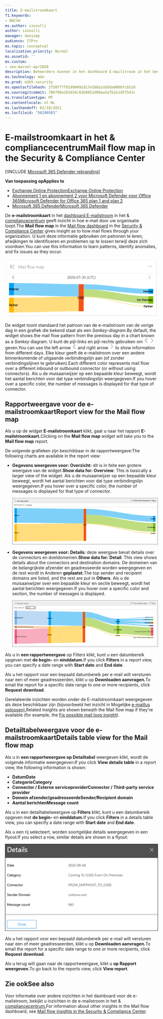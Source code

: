 ```yaml
---
title: E-mailstroomkaart
f1.keywords:
- NOCSH
ms.author: siosulli
author: siosulli
manager: dansimp
audience: ITPro
ms.topic: conceptual
localization_priority: Normal
ms.assetid: ''
ms.custom:
- seo-marvel-apr2020
description: Beheerders kunnen in het dashboard E-mailstroom in het beveiligings-&-compliancecentrum leren hoe ze de e-mailstroomkaart kunnen gebruiken om te visualiseren en bij te houden hoe e-mail van en naar hun organisatie loopt via connectors en zonder het gebruik van connectors.
ms.technology: mdo
ms.prod: m365-security
ms.openlocfilehash: 2f507f7f01999492d17e168a2a56da906bfcb52d
ms.sourcegitcommit: 786f90a163d34c02b8451d09aa1efb1e1d5f543c
ms.translationtype: MT
ms.contentlocale: nl-NL
ms.lasthandoff: 02/18/2021
ms.locfileid: "50290583"
---
```

# <a name="mail-flow-map-in-the-security--compliance-center"></a><span data-ttu-id="bc0ad-103">E-mailstroomkaart in het & compliancecentrum</span><span class="sxs-lookup"><span data-stu-id="bc0ad-103">Mail flow map in the Security & Compliance Center</span></span>

[!INCLUDE [Microsoft 365 Defender rebranding](../includes/microsoft-defender-for-office.md)]

<span data-ttu-id="bc0ad-104">**Van toepassing op**</span><span class="sxs-lookup"><span data-stu-id="bc0ad-104">**Applies to**</span></span>
- [<span data-ttu-id="bc0ad-105">Exchange Online Protection</span><span class="sxs-lookup"><span data-stu-id="bc0ad-105">Exchange Online Protection</span></span>](exchange-online-protection-overview.md)
- [<span data-ttu-id="bc0ad-106">Abonnement 1 en abonnement 2 voor Microsoft Defender voor Office 365</span><span class="sxs-lookup"><span data-stu-id="bc0ad-106">Microsoft Defender for Office 365 plan 1 and plan 2</span></span>](office-365-atp.md)
- [<span data-ttu-id="bc0ad-107">Microsoft 365 Defender</span><span class="sxs-lookup"><span data-stu-id="bc0ad-107">Microsoft 365 Defender</span></span>](../mtp/microsoft-threat-protection.md)

<span data-ttu-id="bc0ad-108">De **e-mailstroomkaart** in het [dashboard E-mailstroom](mail-flow-insights-v2.md) in het & [compliancecentrum](https://protection.office.com) geeft inzicht in hoe e-mail door uw organisatie loopt.</span><span class="sxs-lookup"><span data-stu-id="bc0ad-108">The **Mail flow map** in the [Mail flow dashboard](mail-flow-insights-v2.md) in the [Security & Compliance Center](https://protection.office.com) gives insight as to how mail flows through your organization.</span></span> <span data-ttu-id="bc0ad-109">U kunt deze informatie gebruiken om patronen te leren, afwijkingen te identificeren en problemen op te lossen terwijl deze zich voordoen.</span><span class="sxs-lookup"><span data-stu-id="bc0ad-109">You can use this information to learn patterns, identify anomalies, and fix issues as they occur.</span></span>

![Widget E-mailstroomkaart in het dashboard E-mailstroom in het & Compliancecentrum](../../media/mfi-mail-flow-map-widget.png)

<span data-ttu-id="bc0ad-111">De widget toont standaard het patroon van de e-mailstroom van de vorige dag in een grafiek die bekend staat als een *Sankey-diagram.*</span><span class="sxs-lookup"><span data-stu-id="bc0ad-111">By default, the widget shows the mail flow pattern from the previous day in a chart known as a *Sankey* diagram.</span></span> <span data-ttu-id="bc0ad-112">U kunt de pijl-links en pijl-rechts gebruiken om ![ informatie van verschillende dagen weer te ](../../media/scc-left-arrow.png) ![ ](../../media/scc-right-arrow.png) geven.</span><span class="sxs-lookup"><span data-stu-id="bc0ad-112">You can use the left arrow ![Left arrow](../../media/scc-left-arrow.png) and right arrow ![Right arrow](../../media/scc-right-arrow.png) to show information from different days.</span></span> <span data-ttu-id="bc0ad-113">Elke kleur geeft de e-mailstroom over een andere binnenkomende of uitgaande verbindingslijn aan (of zonder verbindingslijnen te gebruiken).</span><span class="sxs-lookup"><span data-stu-id="bc0ad-113">Each different color represents mail flow over a different inbound or outbound connector (or without using connectors).</span></span> <span data-ttu-id="bc0ad-114">Als u de muisaanwijzer op een bepaalde kleur beweegt, wordt het aantal berichten voor dat type verbindingslijn weergegeven.</span><span class="sxs-lookup"><span data-stu-id="bc0ad-114">If you hover over a specific color, the number of messages is displayed for that type of connector.</span></span>

## <a name="report-view-for-the-mail-flow-map"></a><span data-ttu-id="bc0ad-115">Rapportweergave voor de e-mailstroomkaart</span><span class="sxs-lookup"><span data-stu-id="bc0ad-115">Report view for the Mail flow map</span></span>

<span data-ttu-id="bc0ad-116">Als u op de widget **E-mailstroomkaart** klikt, gaat u naar het rapport **E-mailstroomkaart.**</span><span class="sxs-lookup"><span data-stu-id="bc0ad-116">Clicking on the **Mail flow map** widget will take you to the **Mail flow map** report.</span></span>

<span data-ttu-id="bc0ad-117">De volgende grafieken zijn beschikbaar in de rapportweergave:</span><span class="sxs-lookup"><span data-stu-id="bc0ad-117">The following charts are available in the report view:</span></span>

- <span data-ttu-id="bc0ad-118">**Gegevens weergeven voor: Overzicht:** dit is in feite een grotere weergave van de widget.</span><span class="sxs-lookup"><span data-stu-id="bc0ad-118">**Show data for: Overview**: This is basically a larger view of the widget.</span></span> <span data-ttu-id="bc0ad-119">Als u de muisaanwijzer op een bepaalde kleur beweegt, wordt het aantal berichten voor dat type verbindingslijn weergegeven.</span><span class="sxs-lookup"><span data-stu-id="bc0ad-119">If you hover over a specific color, the number of messages is displayed for that type of connector.</span></span>

  ![Overzichtsweergave in het rapport E-mailstroomoverzicht](../../media/mfi-mail-flow-map-report-overview.png)

- <span data-ttu-id="bc0ad-121">**Gegevens weergeven voor: Details:** deze weergave bevat details over de connectors en doeldomeinen.</span><span class="sxs-lookup"><span data-stu-id="bc0ad-121">**Show data for: Detail**: This view shows details about the connectors and destination domains.</span></span> <span data-ttu-id="bc0ad-122">De domeinen van de belangrijkste afzender en geadresseerde worden weergegeven en de rest wordt in Anderen **geplaatst.**</span><span class="sxs-lookup"><span data-stu-id="bc0ad-122">The top sender and recipient domains are listed, and the rest are put in **Others**.</span></span> <span data-ttu-id="bc0ad-123">Als u de muisaanwijzer over een bepaalde kleur en sectie beweegt, wordt het aantal berichten weergegeven.</span><span class="sxs-lookup"><span data-stu-id="bc0ad-123">If you hover over a specific color and section, the number of messages is displayed.</span></span>

  ![Detailweergave in het rapport E-mailstroomkaart](../../media/mfi-mail-flow-map-report-detail.png)

<span data-ttu-id="bc0ad-125">Als u in **een rapportweergave** op Filters klikt, kunt u een datumbereik opgeven met **de begin-** en **einddatum.**</span><span class="sxs-lookup"><span data-stu-id="bc0ad-125">If you click **Filters** in a report view, you can specify a date range with **Start date** and **End date**.</span></span>

<span data-ttu-id="bc0ad-126">Als u het rapport voor een bepaald datumbereik per e-mail wilt versturen naar een of meer geadresseerden, klikt u op **Downloaden aanvragen.**</span><span class="sxs-lookup"><span data-stu-id="bc0ad-126">To email the report for a specific date range to one or more recipients, click **Request download**.</span></span>

<span data-ttu-id="bc0ad-127">Gerelateerde inzichten worden onder de E-mailstroomkaart weergegeven als deze beschikbaar zijn (bijvoorbeeld het inzicht in Mogelijke [e-maillus oplossen).](mfi-mail-loop-insight.md)</span><span class="sxs-lookup"><span data-stu-id="bc0ad-127">Related insights are shown beneath the Mail flow map if they're available (for example, the [Fix possible mail loop insight](mfi-mail-loop-insight.md)).</span></span>

## <a name="details-table-view-for-the-mail-flow-map"></a><span data-ttu-id="bc0ad-128">Detailtabelweergave voor de e-mailstroomkaart</span><span class="sxs-lookup"><span data-stu-id="bc0ad-128">Details table view for the Mail flow map</span></span>

<span data-ttu-id="bc0ad-129">Als u in **een rapportweergave op Detailtabel** weergeven klikt, wordt de volgende informatie weergegeven:</span><span class="sxs-lookup"><span data-stu-id="bc0ad-129">If you click **View details table** in a report view, the following information is shown:</span></span>

- <span data-ttu-id="bc0ad-130">**Datum**</span><span class="sxs-lookup"><span data-stu-id="bc0ad-130">**Date**</span></span>
- <span data-ttu-id="bc0ad-131">**Categorie**</span><span class="sxs-lookup"><span data-stu-id="bc0ad-131">**Category**</span></span>
- <span data-ttu-id="bc0ad-132">**Connector / Externe serviceprovider**</span><span class="sxs-lookup"><span data-stu-id="bc0ad-132">**Connector / Third-party service provider**</span></span>
- <span data-ttu-id="bc0ad-133">**Domein afzender/geadresseerde**</span><span class="sxs-lookup"><span data-stu-id="bc0ad-133">**Sender/Recipient domain**</span></span>
- <span data-ttu-id="bc0ad-134">**Aantal berichten**</span><span class="sxs-lookup"><span data-stu-id="bc0ad-134">**Message count**</span></span>

<span data-ttu-id="bc0ad-135">Als u in een detailtabelweergave op **Filters** klikt, kunt u een datumbereik opgeven met **de begin-** en **einddatum.**</span><span class="sxs-lookup"><span data-stu-id="bc0ad-135">If you click **Filters** in a details table view, you can specify a date range with **Start date** and **End date**.</span></span>

<span data-ttu-id="bc0ad-136">Als u een rij selecteert, worden soortgelijke details weergegeven in een flyout:</span><span class="sxs-lookup"><span data-stu-id="bc0ad-136">If you select a row, similar details are shown in a flyout:</span></span>

![Flyout Details van de tabel Details in de e-mailstroommap](../../media/mfi-mail-flow-map-view-details-table-details.png)

<span data-ttu-id="bc0ad-138">Als u het rapport voor een bepaald datumbereik per e-mail wilt versturen naar een of meer geadresseerden, klikt u op **Downloaden aanvragen.**</span><span class="sxs-lookup"><span data-stu-id="bc0ad-138">To email the report for a specific date range to one or more recipients, click **Request download**.</span></span>

<span data-ttu-id="bc0ad-139">Als u terug wilt gaan naar de rapportweergave, klikt u **op Rapport weergeven.**</span><span class="sxs-lookup"><span data-stu-id="bc0ad-139">To go back to the reports view, click **View report**.</span></span>

## <a name="see-also"></a><span data-ttu-id="bc0ad-140">Zie ook</span><span class="sxs-lookup"><span data-stu-id="bc0ad-140">See also</span></span>

<span data-ttu-id="bc0ad-141">Voor informatie over andere inzichten in het dashboard voor de e-mailstroom, bekijkt u inzichten in de e-mailstroom in het & [compliancecentrum.](mail-flow-insights-v2.md)</span><span class="sxs-lookup"><span data-stu-id="bc0ad-141">For information about other insights in the Mail flow dashboard, see [Mail flow insights in the Security & Compliance Center](mail-flow-insights-v2.md).</span></span>
